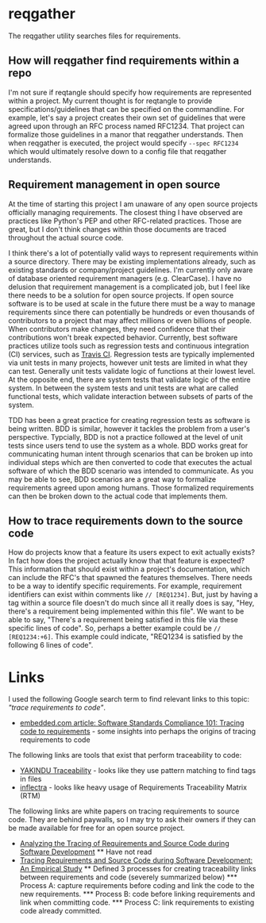 # reqgather

The reqgather utility searches files for requirements.

## How will reqgather find requirements within a repo
I'm not sure if reqtangle should specify how requirements are represented within a project.
My current thought is for reqtangle to provide specifications/guidelines that can be specified on the commandline.
For example, let's say a project creates their own set of guidelines that were agreed upon through an RFC process named RFC1234.
That project can formalize those guidelines in a manor that reqgather understands.
Then when reqgather is executed, the project would specify `--spec RFC1234` which would ultimately resolve down to a config file that reqgather understands.

## Requirement management in open source
At the time of starting this project I am unaware of any open source projects officially managing requirements.
The closest thing I have observed are practices like Python's PEP and other RFC-related practices.
Those are great, but I don't think changes within those documents are traced throughout the actual source code.

I think there's a lot of potentially valid ways to represent requirements within a source directory.
There may be existing implementations already, such as existing standards or company/project guidelines.
I'm currently only aware of database oriented requirement managers (e.g. ClearCase).
I have no delusion that requirement management is a complicated job, but I feel like there needs to be a solution for open source projects.
If open source software is to be used at scale in the future there must be a way to manage requirements since there can potentially be hundreds or even thousands of contributors to a project that may affect millions or even billions of people.
When contributors make changes, they need confidence that their contributions won't break expected behavior.
Currently, best software practices utilize tools such as regression tests and continuous integration (CI) services, such as [Travis CI][0].
Regression tests are typically implemented via unit tests in many projects, however unit tests are limited in what they can test.
Generally unit tests validate logic of functions at their lowest level.
At the opposite end, there are system tests that validate logic of the entire system.
In between the system tests and unit tests are what are called functional tests, which validate interaction between subsets of parts of the system.

TDD has been a great practice for creating regression tests as software is being written.
BDD is similar, however it tackles the problem from a user's perspective.
Typcially, BDD is not a practice followed at the level of unit tests since users tend to use the system as a whole.
BDD works great for communicating human intent through scenarios that can be broken up into individual steps which are then converted to code that executes the actual software of which the BDD scenario was intended to communicate.
As you may be able to see, BDD scenarios are a great way to formalize requirements agreed upon among humans.
Those formalized requirements can then be broken down to the actual code that implements them.

## How to trace requirements down to the source code
How do projects know that a feature its users expect to exit actually exists?
In fact how does the project actually know that that feature is expected?
This information that should exist within a project's documentation, which can include the RFC's that spawned the features themselves.
There needs to be a way to identify specific requirements.
For example, requirement identifiers can exist within comments like `// [REQ1234]`.
But, just by having a tag within a source file doesn't do much since all it really does is say, "Hey, there's a requirement being implemented within this file".
We want to be able to say, "There's a requirement being satisfied in this file via these specific lines of code".
So, perhaps a better example could be `// [REQ1234:+6]`.
This example could indicate, "REQ1234 is satisfied by the following 6 lines of code".

# Links
I used the following Google search term to find relevant links to this topic: _"trace requirements to code"_.

* [embedded.com article: Software Standards Compliance 101: Tracing code to requirements][2] - some insights into perhaps the origins of tracing requirements to code

The following links are tools that exist that perform traceability to code:
* [YAKINDU Traceability][3] - looks like they use pattern matching to find tags in files
* [inflectra][4] - looks like heavy usage of Requirements Traceability Matrix (RTM)

The following links are white papers on tracing requirements to source code.
They are behind paywalls, so I may try to ask their owners if they can be made available for free for an open source project.
* [Analyzing the Tracing of Requirements and Source Code during Software Development][5]
** Have not read
* [Tracing Requirements and Source Code during Software Development: An Empirical Study][6]
** Defined 3 processes for creating traceability links between requirements and code (severely summarized below)
*** Process A: capture requirements before coding and link the code to the new requirements.
*** Process B: code before linking requirements and link when committing code.
*** Process C: link requirements to existing code already committed.

[0]: https://travis-ci.org
[1]: https://automationpanda.com/2017/01/30/bdd-101-writing-good-gherkin/
[2]: https://www.embedded.com/design/safety-and-security/4441700/Software-Standards-Compliance-101--Tracing-code-to-requirements
[3]: https://blogs.itemis.com/en/feature-of-the-month-march-2017-tracing-requirements-and-source-code
[4]: https://www.inflectra.com/ideas/topic/requirements-traceability.aspx
[5]: https://link.springer.com/chapter/10.1007/978-3-642-37422-7_22
[6]: https://ieeexplore.ieee.org/document/6681335